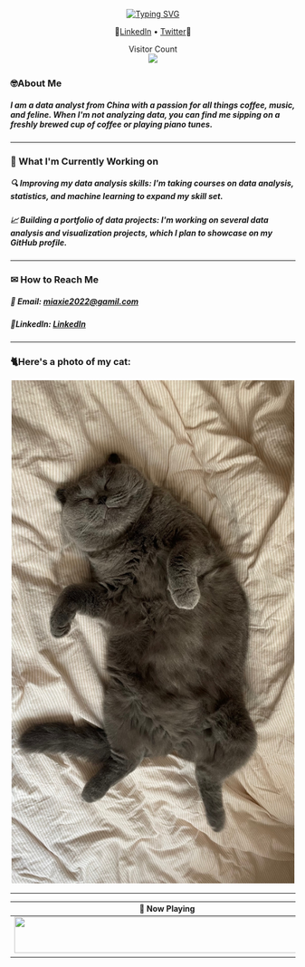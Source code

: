 <p align="center">
<a href="https://git.io/typing-svg"><img src="https://readme-typing-svg.herokuapp.com?font=Fira+Code&weight=600&size=25&duration=3000&pause=3000&color=CB72FF&background=1BFFD031&center=true&vCenter=true&repeat=false&width=435&lines=Hi%2C+I'm+Mia%E2%9D%A4" alt="Typing SVG" /></a>
</p>

<p align="center">
 💙<a href="https://www.linkedin.com/in/MiaXie1103">LinkedIn</a> •
  <a href="https://twitter.com/MiaXie1103">Twitter</a>💙
</p>


<p align="center"> 
  Visitor Count<br>
  <img src="https://profile-counter.glitch.me/HimakoZ/count.svg" />
</p>



### 🤓About Me

##### I am a data analyst from China with a passion for all things coffee, music, and feline. When I'm not analyzing data, you can find me sipping on a freshly brewed cup of coffee or playing piano tunes.

----

### 🤖 What I'm Currently Working on

##### 🔍 Improving my data analysis skills: I'm taking courses on data analysis, statistics, and machine learning to expand my skill set.
##### 📈 Building a portfolio of data projects: I'm working on several data analysis and visualization projects, which I plan to showcase on my GitHub profile.

----

### ✉ How to Reach Me

##### 📧 Email: miaxie2022@gamil.com
##### 💎LinkedIn: <a href="https://www.linkedin.com/in/mia-xie-9095b2268/">LinkedIn</a> 

----

### 🐈Here's a photo of my cat:
 <p align="center">
  <img width="500" alt="Mooki" src="https://raw.githubusercontent.com/HimakoZ/HimakoZ/main/photo3.png"> 

------
  
  
| 🎵 Now Playing                                                                                                                    |
| ------------------------------------------------------------------------------------------------------------------------------ |
| <a href="https://status.nmoo.dev/now-playing?open"><img src="https://status.nmoo.dev/now-playing" width="540" height="64"></a> |
  

